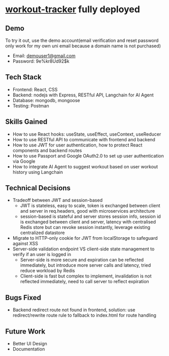 # [workout-tracker](https://workout-tracker-frontend-1gjy.onrender.com/) fully deployed

## Demo
To try it out, use the demo account(email verification and reset password only work for my own uni email because a domain name is not purchased)
- Email: demouser1@gmail.com
- Password: 9e%kr8Ud92$k

## Tech Stack
* Frontend: React, CSS
* Backend: nodejs with Express, RESTful API, Langchain for AI Agent
* Database: mongodb, mongoose
* Testing: Postman

## Skills Gained
* How to use React hooks: useState, useEffect, useContext, useReducer
* How to use RESTful API to communicate with frontend and backend
* How to use JWT for user authentication, how to protect React components and backend routes
* How to use Passport and Google OAuth2.0 to set up user authentication via Google
* How to integrate AI Agent to suggest workout based on user workout history using Langchain

## Technical Decisions
* Tradeoff between JWT and session-based
  - JWT is stateless, easy to scale, token is exchanged between client and server in req.headers, good with microservices architecture
  - session-based is stateful and server stores session info, session id is exchanged between client and server, latency with centralised Redis store but can revoke session instantly, leverage existing centralized datastore
* Migrate to HTTP-only cookie for JWT from localStorage to safeguard against XSS
* Server-side validation endpoint VS client-side state management to verify if an user is logged in
  - Server-side is more secure and expiration can be reflected immediately, but introduce more server calls and latency, tried reduce workload by Redis
  - Client-side is fast but complex to implement, invalidation is not reflected immediately, need to call server to reflect expiration
 
## Bugs Fixed
* Backend redirect route not found in frontend, solution: use redirect/rewrite route rule to fallback to index.html for route handling

## Future Work
* Better UI Design
* Documentation



